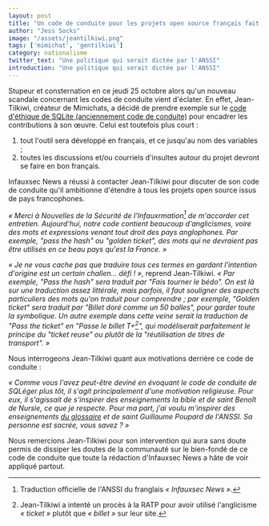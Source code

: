 ```yaml
---
layout: post
title: "Un code de conduite pour les projets open source français fait polémique"
author: "Jess Socks"
image: "/assets/jeantilkiwi.png"
tags: ['mimichat', 'gentilkiwi']
category: nationalisme
twitter_text: "Une politique qui serait dictée par l'ANSSI"
introduction: "Une politique qui serait dictée par l'ANSSI"
---
```


Stupeur et consternation en ce jeudi 25 octobre alors qu'un nouveau scandale
concernant les codes de conduite vient d'éclater. En effet, Jean-Tilkiwi,
créateur de Mimichats, a décidé de prendre exemple sur le [code d'éthique de
SQLite (anciennement code de conduite)](https://www.sqlite.org/codeofethics.html)
pour encadrer les contributions à son œuvre. Celui est toutefois plus court :

1. tout l'outil sera développé en français, et ce jusqu'au nom des variables ;
2. toutes les discussions et/ou courriels d'insultes autour du projet devront se
   faire en bon français.

Infauxsec News a réussi à contacter Jean-Tilkiwi pour discuter de son code de
conduite qu'il ambitionne d'étendre à tous les projets open source issus de
pays francophones.

*« Merci à Nouvelles de la Sécurité de l'Infauxrmation[^1] de m'accorder cet
entretien. Aujourd'hui, notre code contient beaucoup d'anglicismes, voire des
mots et expressions venant tout droit des pays anglophones. Par exemple, "pass
the hash" ou "golden ticket", des mots qui ne devraient pas être utilisés en ce
beau pays qu'est la France. »*

*« Je ne vous cache pas que traduire tous ces termes en gardant l'intention
d'origine est un certain challen… défi ! »*, reprend Jean-Tilkiwi. *« Par
exemple, "Pass the hash" sera traduit par "Fais tourner le bédo". On est là sur
une traduction assez littérale, mais parfois, il faut souligner des aspects
particuliers des mots qu'on traduit pour comprendre ; par exemple, "Golden
ticket" sera traduit par "Billet doré comme un 50 balles", pour garder toute la
symbolique. Un autre exemple dans cette veine serait la traduction de "Pass the
ticket" en "Passe le billet T+[^2]", qui modéliserait parfaitement le principe
du "ticket reuse" ou plutôt de la "réutilisation de titres de transport". »*

Nous interrogeons Jean-Tilkiwi quant aux motivations derrière ce code de
conduite :

*« Comme vous l'avez peut-être deviné en évoquant le code de conduite de SQLéger
plus tôt, il s'agit principalement d'une motivation religieuse. Pour eux, il
s'agissait de s'inspirer des enseignements la bible et de saint Benoît de
Nursie, ce que je respecte. Pour ma part, j'ai voulu m'inspirer des
enseignements [du glossaire](https://www.ssi.gouv.fr/entreprise/glossaire/) et
de saint Guillaume Poupard de l'ANSSI. Sa personne est sacrée, vous savez ? »*

Nous remercions Jean-Tilkiwi pour son intervention qui aura sans doute permis de
dissiper les doutes de la communauté sur le bien-fondé de ce code de conduite
que toute la rédaction d'Infauxsec News a hâte de voir appliqué partout.

[^1]: Traduction officielle de l'ANSSI du franglais *« Infauxsec News »*.
[^2]: Jean-Tilkiwi a intenté un procès à la RATP pour avoir utilisé l'anglicisme *« ticket »* plutôt que *« billet »* sur leur site.
